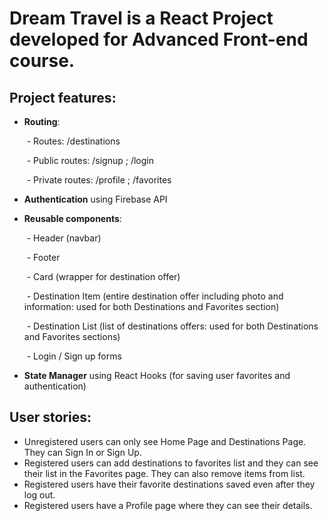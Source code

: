 # Dream Travel is a React Project developed for Advanced Front-end course.



## Project features:

- **Routing**:

  ​	- Routes: /destinations

  ​	- Public routes: /signup ; /login

  ​	- Private routes: /profile ; /favorites

- **Authentication** using Firebase API

- **Reusable components**:

  ​	- Header (navbar)

  ​	- Footer

  ​	- Card (wrapper for destination offer)

  ​	- Destination Item (entire destination offer including photo and information: used for both Destinations and Favorites section)

  ​	- Destination List (list of destinations offers: used for both Destinations and Favorites sections)

  ​	- Login / Sign up forms

- **State Manager** using React Hooks (for saving user favorites and authentication)



## User stories:

- Unregistered users can only see Home Page and Destinations Page. They can Sign In or Sign Up.
- Registered users can add destinations to favorites list and they can see their list in the Favorites page. They can also remove items from list.
- Registered users have their favorite destinations saved even after they log out.
- Registered users have a Profile page where they can see their details.

